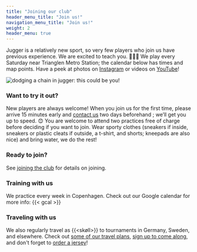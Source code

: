 ```yaml
---
title: "Joining our club"
header_menu_title: "Join us!"
navigation_menu_title: "Join us!"
weight: 2
header_menu: true
---
```


Jugger is a relatively new sport, so very few players who join us have previous experience. We are excited to teach you. 🧑🏽‍🏫 We play every Saturday near Trianglen Metro Station; the calendar below has times and map points. Have a peek at photos on [Instagram](https://www.instagram.com/juggercph/) or videos on [YouTube](https://www.youtube.com/@JuggerCopenhagen/)!

![dodging a chain in jugger: this could be you!](images/chainclash.jpg)

### Want to try it out?
New players are always welcome! When you join us for the first time, please arrive 15 minutes early and [contact us](/#contact) two days beforehand ; we’ll get you up to speed. 😊 You are welcome to attend two practices free of charge before deciding if you want to join. Wear sporty clothes (sneakers if inside, sneakers or plastic cleats if outside, a t-shirt, and shorts; kneepads are also nice) and bring water, we do the rest!

### Ready to join?
See [joining the club](joining) for details on joining.

### Training with us
We practice every week in Copenhagen. Check out our Google calendar for more info:
{{< gcal >}}

### Traveling with us
We also regularly travel as {{<skøll>}} to tournaments in Germany, Sweden, and elsewhere. Check out [some of our travel plans](https://juggercph.notion.site/Tournament-Plans-b9adb6d7f64d43b1ad6695d043619718), [sign up to come along](https://forms.gle/2Q4bj4hBneLnrxtBA), and don't forget to [order a jersey](https://tinyurl.com/skolljersey)!
